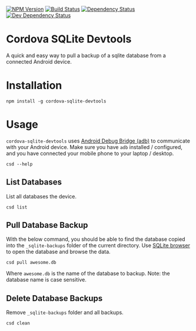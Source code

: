 [![NPM Version](https://badge.fury.io/js/cordova-sqlite-devtools.svg)](https://badge.fury.io/js/sql-source-control)
[![Build Status](https://travis-ci.org/justinlettau/cordova-sqlite-devtools.svg?branch=master)](https://travis-ci.org/justinlettau/cordova-sqlite-devtools)
[![Dependency Status](https://david-dm.org/justinlettau/cordova-sqlite-devtools.svg)](https://david-dm.org/justinlettau/cordova-sqlite-devtool)
[![Dev Dependency Status](https://david-dm.org/justinlettau/cordova-sqlite-devtool/dev-status.svg)](https://david-dm.org/justinlettau/cordova-sqlite-devtool?type=dev)

# Cordova SQLite Devtools
A quick and easy way to pull a backup of a sqlite database from a connected Android device.

# Installation
```
npm install -g cordova-sqlite-devtools
```

# Usage
`cordova-sqlite-devtools` uses [Android Debug Bridge (adb)](https://developer.android.com/studio/command-line/adb.html)
to communicate with your Android device. Make sure you have `adb` installed / configured, and you
have connected your mobile phone to your laptop / desktop.

```
csd --help
```

## List Databases
List all databases the device.

```
csd list
```

## Pull Database Backup
With the below command, you should be able to find the database copied into the `_sqlite-backups`
folder of the current directory. Use [SQLite browser](http://sqlitebrowser.org/) to open the
database and browse the data.

```
csd pull awesome.db
```

Where `awesome.db` is the name of the database to backup. Note: the database name is case sensitive.

## Delete Database Backups
Remove `_sqlite-backups` folder and all backups.

```
csd clean
```
